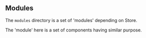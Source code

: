 ## Modules

The `modules` directory is a set of 'modules' depending on Store.

The 'module' here is a set of components having similar purpose.
